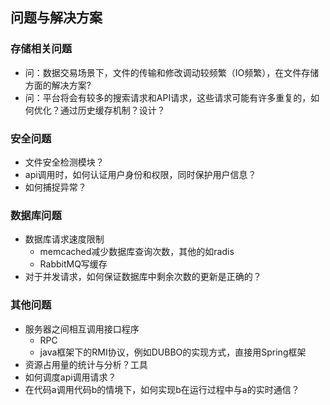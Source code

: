 ﻿## 问题与解决方案

### 存储相关问题
- 问：数据交易场景下，文件的传输和修改调动较频繁（IO频繁），在文件存储方面的解决方案?
- 问：平台将会有较多的搜索请求和API请求，这些请求可能有许多重复的，如何优化？通过历史缓存机制？设计？

### 安全问题
- 文件安全检测模块？
- api调用时，如何认证用户身份和权限，同时保护用户信息？
- 如何捕捉异常？

### 数据库问题
- 数据库请求速度限制
   - memcached减少数据库查询次数，其他的如radis
   - RabbitMQ写缓存
- 对于并发请求，如何保证数据库中剩余次数的更新是正确的？

### 其他问题
- 服务器之间相互调用接口程序
   - RPC
   - java框架下的RMI协议，例如DUBBO的实现方式，直接用Spring框架
- 资源占用量的统计与分析？工具
- 如何调度api调用请求？
- 在代码a调用代码b的情境下，如何实现b在运行过程中与a的实时通信？
